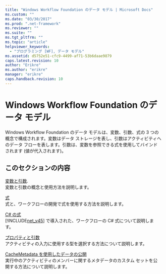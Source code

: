 ```yaml
---
title: "Windows Workflow Foundation のデータ モデル | Microsoft Docs"
ms.custom: ""
ms.date: "03/30/2017"
ms.prod: ".net-framework"
ms.reviewer: ""
ms.suite: ""
ms.tgt_pltfrm: ""
ms.topic: "article"
helpviewer_keywords: 
  - "プログラミング [WF], データ モデル"
ms.assetid: d5752e51-cfc9-4499-af71-53b6daae9879
caps.latest.revision: 10
author: "Erikre"
ms.author: "erikre"
manager: "erikre"
caps.handback.revision: 10
---
```

# Windows Workflow Foundation のデータ モデル
Windows Workflow Foundation のデータ モデルは、変数、引数、式の 3 つの概念で構成されます。変数はデータ ストレージを表し、引数はアクティビティへのデータ フローを表します。引数は、変数を参照できる式を使用してバインドされます \(値が代入されます\)。  
  
## このセクションの内容  
 [変数と引数](../../../docs/framework/windows-workflow-foundation//variables-and-arguments.md).  
 変数と引数の概念と使用方法を説明します。  
  
 [式](../../../docs/framework/windows-workflow-foundation//expressions.md)  
 式と、ワークフローの開発で式を使用する方法を説明します。  
  
 [C\# の式](../../../docs/framework/windows-workflow-foundation//csharp-expressions.md)  
 [!INCLUDE[net_v45](../../../includes/net-v45-md.md)] で導入された、ワークフローの C\# 式について説明します。  
  
 [プロパティと引数](../../../docs/framework/windows-workflow-foundation//properties-vs-arguments.md)  
 アクティビティの入力に使用する型を選択する方法について説明します。  
  
 [CacheMetadata を使用したデータの公開](../../../docs/framework/windows-workflow-foundation//exposing-data-with-cachemetadata.md)  
 実行中のアクティビティのメンバーに関するメタデータのカスタム セットを公開する方法について説明します。